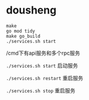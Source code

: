 # dousheng

```azure
make
go mod tidy
make go_build
./services.sh start
```
/cmd下有api服务和多个rpc服务

`./services.sh start` 启动服务

`./services.sh restart` 重启服务

`./services.sh stop` 重启服务
